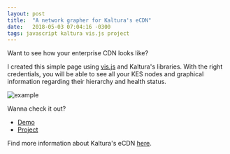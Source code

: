 ```yaml
---
layout: post
title:  "A network grapher for Kaltura's eCDN"
date:   2018-05-03 07:04:16 -0300
tags: javascript kaltura vis.js project
---
```

Want to see how your enterprise CDN looks like?

I created this simple page using [vis.js](http://visjs.org/) and Kaltura's libraries. With the right credentials, you will be able to see all your KES nodes and graphical information regarding their hierarchy and health status.

![example](https://i.imgur.com/TtiT69r.png)

Wanna check it out? 
* [Demo](https://dev.supermasita.com/kaltura/keg/)
* [Project](https://github.com/supermasita/keg)

Find more information about Kaltura's eCDN [here](https://corp.kaltura.com/products/features/ecdn).
